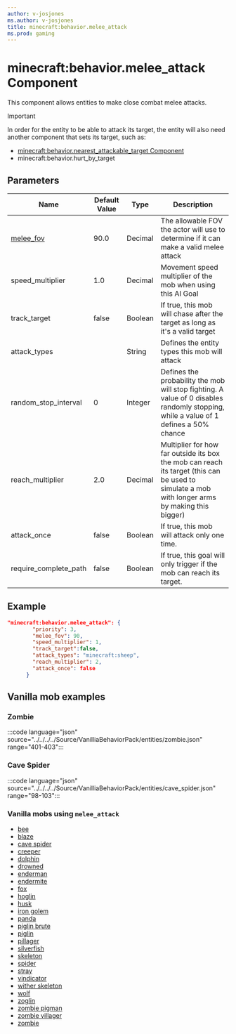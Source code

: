 ```yaml
---
author: v-josjones
ms.author: v-josjones
title: minecraft:behavior.melee_attack
ms.prod: gaming
---
```


# minecraft:behavior.melee_attack Component

This component allows entities to make close combat melee attacks.

> [!IMPORTANT]
> In order for the entity to be able to attack its target, the entity will also need another component that sets its target, such as:
>
>- [minecraft:behavior.nearest_attackable_target Component](minecraftBehavior_nearest_attackable_target.md)
>- minecraft:behavior.hurt_by_target

## Parameters

|Name |Default Value  |Type  |Description  |
|---------|---------|---------|---------|
|[melee_fov](../Definitions/melee_fov.md)     |90.0       |Decimal   |The allowable FOV the actor will use to determine if it can make a valid melee attack|
|speed_multiplier     |1.0         |Decimal         |Movement speed multiplier of the mob when using this AI Goal|
|track_target     |false         |Boolean         |If true, this mob will chase after the target as long as it's a valid target|
|attack_types     |         |String         |Defines the entity types this mob will attack|
|random_stop_interval    |0         |Integer        |Defines the probability the mob will stop fighting. A value of 0 disables randomly stopping, while a value of 1 defines a 50% chance|
|reach_multiplier   |2.0         |Decimal         |Multiplier for how far outside its box the mob can reach its target (this can be used to simulate a mob with longer arms by making this bigger)|
|attack_once     |false         |Boolean       |If true, this mob will attack only one time.|
|require_complete_path    |false         |Boolean         |If true, this goal will only trigger if the mob can reach its target.|

## Example

```json
"minecraft:behavior.melee_attack": { 
        "priority": 3, 
        "melee_fov": 90, 
        "speed_multiplier": 1, 
        "track_target":false, 
        "attack_types": "minecraft:sheep",
        "reach_multiplier": 2, 
        "attack_once": false 
      }
```

## Vanilla mob examples

### Zombie

:::code language="json" source="../../../../Source/VanilliaBehaviorPack/entities/zombie.json" range="401-403":::

### Cave Spider

:::code language="json" source="../../../../Source/VanilliaBehaviorPack/entities/cave_spider.json" range="98-103":::

### Vanilla mobs using `melee_attack`

- [bee](../../../../source/vanilliabehaviorpack_snippets/entities/bee)
- [blaze](../../../../source/vanilliabehaviorpack_snippets/entities/blaze)
- [cave spider](../../../../source/vanilliabehaviorpack_snippets/entities/cave_spider)
- [creeper](../../../../source/vanilliabehaviorpack_snippets/entities/creeper)
- [dolphin](../../../../source/vanilliabehaviorpack_snippets/entities/dolphin)
- [drowned](../../../../source/vanilliabehaviorpack_snippets/entities/drowned)
- [enderman](../../../../source/vanilliabehaviorpack_snippets/entities/enderman)
- [endermite](../../../../source/vanilliabehaviorpack_snippets/entities/endermite)
- [fox](../../../../source/vanilliabehaviorpack_snippets/entities/fox)
- [hoglin](../../../../source/vanilliabehaviorpack_snippets/entities/hoglin)
- [husk](../../../../source/vanilliabehaviorpack_snippets/entities/husk)
- [iron golem](../../../../source/vanilliabehaviorpack_snippets/entities/iron_golem)
- [panda](../../../../source/vanilliabehaviorpack_snippets/entities/panda)
- [piglin brute](../../../../source/vanilliabehaviorpack_snippets/entities/piglin_brute)
- [piglin](../../../../source/vanilliabehaviorpack_snippets/entities/piglin)
- [pillager](../../../../source/vanilliabehaviorpack_snippets/entities/pillager)
- [silverfish](../../../../source/vanilliabehaviorpack_snippets/entities/silverfish)
- [skeleton](../../../../source/vanilliabehaviorpack_snippets/entities/skeleton)
- [spider](../../../../source/vanilliabehaviorpack_snippets/entities/spider)
- [stray](../../../../source/vanilliabehaviorpack_snippets/entities/stray)
- [vindicator](../../../../source/vanilliabehaviorpack_snippets/entities/vindicator)
- [wither skeleton](../../../../source/vanilliabehaviorpack_snippets/entities/wither_skeleton)
- [wolf](../../../../source/vanilliabehaviorpack_snippets/entities/wolf)
- [zoglin](../../../../source/vanilliabehaviorpack_snippets/entities/zoglin)
- [zombie pigman](../../../../source/vanilliabehaviorpack_snippets/entities/zombie_pigman)
- [zombie villager](../../../../source/vanilliabehaviorpack_snippets/entities/zombie_villager)
- [zombie](../../../../source/vanilliabehaviorpack_snippets/entities/zombie)
